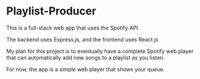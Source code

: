 # Playlist-Producer

This is a full-stack web app that uses the Spotify API.

The backend uses Express.js, and the frontend uses React.js

My plan for this project is to eventually have a complete Spotify web player that can automatically add new songs to a playlist as you listen.

For now, the app is a simple web player that shows your queue.
